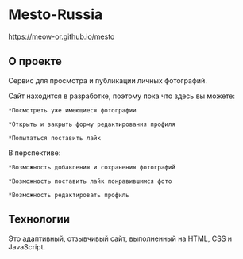 # Mesto-Russia

https://meow-or.github.io/mesto

## О проекте

Сервис для просмотра и публикации личных фотографий.

Сайт находится в разработке, поэтому пока что здесь вы можете:

    *Посмотреть уже имеющиеся фотографии

    *Открыть и закрыть форму редактирования профиля

    *Попытаться поставить лайк

В перспективе:

    *Возможность добавления и сохранения фотографий

    *Возможность поставить лайк понравившимся фото

    *Возможность редактировать профиль

    

## Технологии

Это адаптивный, отзывчивый сайт, выполненный на HTML, СSS и JavaScript.